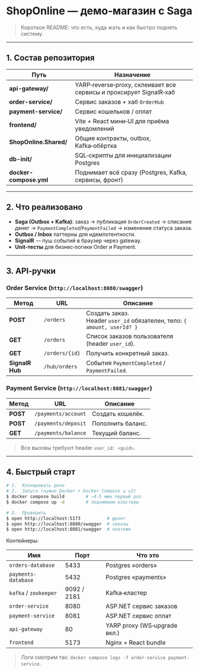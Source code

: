 # ShopOnline — демо‑магазин с Saga

> Короткое README: что есть, куда жать и как быстро поднять систему.

---

## 1. Состав репозитория

| Путь                   | Назначение                                                         |
| ---------------------- | ------------------------------------------------------------------ |
| **api-gateway/**       | YARP‑reverse‑proxy, склеивает все сервисы и проксирует SignalR‑хаб |
| **order-service/**     | Сервис заказов + хаб `OrderHub`                                    |
| **payment-service/**   | Сервис кошельков / оплат                                           |
| **frontend/**          | Vite + React мини‑UI для приёма уведомлений                        |
| **ShopOnline.Shared/** | Общие контракты, outbox, Kafka‑обёртка                             |
| **db-init/**           | SQL‑скрипты для инициализации Postgres                             |
| **docker-compose.yml** | Поднимает всё сразу (Postgres, Kafka, сервисы, фронт)              |

---

## 2. Что реализовано

* **Saga (Outbox + Kafka)**: заказ → публикация `OrderCreated` → списание денег → `PaymentCompleted`/`PaymentFailed` → изменение статуса заказа.
* **Outbox / Inbox** паттерны для идемпотентности.
* **SignalR** — пуш событий в браузер через gateway.
* **Unit‑тесты** для бизнес‑логики Order и Payment.

---

## 3. API‑ручки

### Order Service (`http://localhost:8080/swagger`)

| Метод           | URL            | Описание                                                                   |
| --------------- | -------------- | -------------------------------------------------------------------------- |
| **POST**        | `/orders`      | Создать заказ.<br>Header `user_id` обязателен, тело: `{ amount, userId? }` |
| **GET**         | `/orders`      | Список заказов пользователя (header `user_id`).                            |
| **GET**         | `/orders/{id}` | Получить конкретный заказ.                                                 |
| **SignalR Hub** | `/hub/orders`  | События `PaymentCompleted` / `PaymentFailed`.                              |

### Payment Service (`http://localhost:8081/swagger`)

| Метод    | URL                 | Описание          |
| -------- | ------------------- | ----------------- |
| **POST** | `/payments/account` | Создать кошелёк.  |
| **POST** | `/payments/deposit` | Пополнить баланс. |
| **GET**  | `/payments/balance` | Текущий баланс.   |

> Все вызовы требуют header `user_id: <guid>`.

---

## 4. Быстрый старт

```bash
# 1.  Клонировать репо
# 2.  Запуск (нужно Docker + Docker Compose ≥ v2)
$ docker compose build        # ~4‑5 мин первый раз
$ docker compose up -d        # поднимаем кластеры

# 3.  Проверить
$ open http://localhost:5173          # фронт
$ open http://localhost:8080/swagger  # заказы
$ open http://localhost:8081/swagger  # платежи
```

Контейнеры:

| Имя                   | Порт        | Что это                      |
| --------------------- | ----------- | ---------------------------- |
| `orders-database`     | 5433        | Postgres «orders»            |
| `payments-database`   | 5432        | Postgres «payments»          |
| `kafka` / `zookeeper` | 9092 / 2181 | Kafka‑кластер                |
| `order-service`       | 8080        | ASP.NET сервис заказов       |
| `payment-service`     | 8081        | ASP.NET сервис оплат         |
| `api-gateway`         | 80          | YARP proxy (WS‑upgrade вкл.) |
| `frontend`            | 5173        | Nginx + React bundle         |

> Логи смотрим так: `docker compose logs -f order-service payment-service`.

